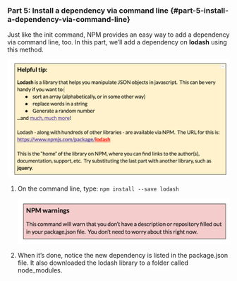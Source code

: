 ### Part 5: Install a dependency via command line {#part-5-install-a-dependency-via-command-line}

Just like the init command, NPM provides an easy way to add a dependency via command line, too. In this part, we’ll add a dependency on **lodash** using this method.

[![](../assets/11.png)](https://www.npmjs.com/package/lodash)

1.  On the command line, type: ``npm install --save lodash``

    ![](../assets/10.png)

1.  When it’s done, notice the new dependency is listed in the package.json file. It also downloaded the lodash library to a folder called node_modules.
